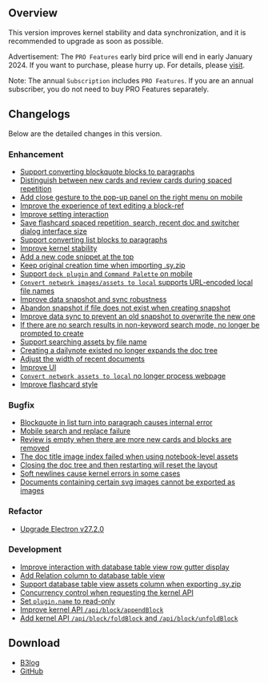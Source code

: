 ## Overview

This version improves kernel stability and data synchronization, and it is recommended to upgrade as soon as possible.

Advertisement: The `PRO Features` early bird price will end in early January 2024. If you want to purchase, please hurry
up. For details, please [visit](https://b3log.org/siyuan/en/pricing.html).

Note: The annual `Subscription` includes `PRO Features`. If you are an annual subscriber, you do not need to buy PRO
Features separately.

## Changelogs

Below are the detailed changes in this version.

### Enhancement

* [Support converting blockquote blocks to paragraphs](https://github.com/siyuan-note/siyuan/issues/4706)
* [Distinguish between new cards and review cards during spaced repetition](https://github.com/siyuan-note/siyuan/issues/9377)
* [Add close gesture to the pop-up panel on the right menu on mobile](https://github.com/siyuan-note/siyuan/issues/9810)
* [Improve the experience of text editing a block-ref](https://github.com/siyuan-note/siyuan/issues/9854)
* [Improve setting interaction](https://github.com/siyuan-note/siyuan/issues/9857)
* [Save flashcard spaced repetition, search, recent doc and switcher dialog interface size](https://github.com/siyuan-note/siyuan/issues/9902)
* [Support converting list blocks to paragraphs](https://github.com/siyuan-note/siyuan/issues/9908)
* [Improve kernel stability](https://github.com/siyuan-note/siyuan/issues/9912)
* [Add a new code snippet at the top](https://github.com/siyuan-note/siyuan/issues/9921)
* [Keep original creation time when importing .sy.zip](https://github.com/siyuan-note/siyuan/issues/9923)
* [Support `dock plugin` and `Command Palette` on mobile](https://github.com/siyuan-note/siyuan/issues/9926)
* [`Convert network images/assets to local` supports URL-encoded local file names](https://github.com/siyuan-note/siyuan/issues/9929)
* [Improve data snapshot and sync robustness](https://github.com/siyuan-note/siyuan/issues/9941)
* [Abandon snapshot if file does not exist when creating snapshot](https://github.com/siyuan-note/siyuan/issues/9948)
* [Improve data sync to prevent an old snapshot to overwrite the new one](https://github.com/siyuan-note/siyuan/issues/9949)
* [If there are no search results in non-keyword search mode, no longer be prompted to create](https://github.com/siyuan-note/siyuan/issues/9950)
* [Support searching assets by file name](https://github.com/siyuan-note/siyuan/issues/9952)
* [Creating a dailynote existed no longer expands the doc tree](https://github.com/siyuan-note/siyuan/issues/9959)
* [Adjust the width of recent documents](https://github.com/siyuan-note/siyuan/issues/9960)
* [Improve UI](https://github.com/siyuan-note/siyuan/issues/9963)
* [`Convert network assets to local` no longer process webpage](https://github.com/siyuan-note/siyuan/issues/9965)
* [Improve flashcard style](https://github.com/siyuan-note/siyuan/issues/9968)

### Bugfix

* [Blockquote in list turn into paragraph causes internal error](https://github.com/siyuan-note/siyuan/issues/9920)
* [Mobile search and replace failure](https://github.com/siyuan-note/siyuan/issues/9932)
* [Review is empty when there are more new cards and blocks are removed](https://github.com/siyuan-note/siyuan/issues/9935)
* [The doc title image index failed when using notebook-level assets](https://github.com/siyuan-note/siyuan/issues/9936)
* [Closing the doc tree and then restarting will reset the layout](https://github.com/siyuan-note/siyuan/issues/9937)
* [Soft newlines cause kernel errors in some cases](https://github.com/siyuan-note/siyuan/issues/9951)
* [Documents containing certain svg images cannot be exported as images](https://github.com/siyuan-note/siyuan/issues/9966)

### Refactor

* [Upgrade Electron v27.2.0](https://github.com/siyuan-note/siyuan/issues/9953)

### Development

* [Improve interaction with database table view row gutter display](https://github.com/siyuan-note/siyuan/issues/9791)
* [Add Relation column to database table view](https://github.com/siyuan-note/siyuan/issues/9888)
* [Support database table view assets column when exporting .sy.zip](https://github.com/siyuan-note/siyuan/issues/9919)
* [Concurrency control when requesting the kernel API](https://github.com/siyuan-note/siyuan/issues/9939)
* [Set `plugin.name` to read-only](https://github.com/siyuan-note/siyuan/issues/9943)
* [Improve kernel API `/api/block/appendBlock`](https://github.com/siyuan-note/siyuan/issues/9955)
* [Add kernel API `/api/block/foldBlock` and `/api/block/unfoldBlock`](https://github.com/siyuan-note/siyuan/issues/9962)

## Download

* [B3log](https://b3log.org/siyuan/en/download.html)
* [GitHub](https://github.com/siyuan-note/siyuan/releases)
